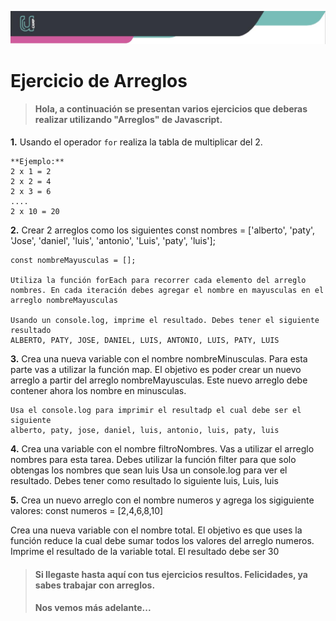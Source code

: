 ![Banner](imagenes/banner.png)

# Ejercicio de Arreglos

>#### Hola, a continuación se presentan varios ejercicios que deberas realizar utilizando "Arreglos" de Javascript.

**1.** Usando el operador `for` realiza la tabla de multiplicar del 2.

    **Ejemplo:**  
    2 x 1 = 2
    2 x 2 = 4
    2 x 3 = 6
    ....
    2 x 10 = 20

**2.** Crear 2 arreglos como los siguientes
    const nombres = ['alberto', 'paty', 'Jose', 'daniel', 'luis', 'antonio', 'Luis', 'paty', 'luis'];
    
    const nombreMayusculas = [];

    Utiliza la función forEach para recorrer cada elemento del arreglo nombres. En cada iteración debes agregar el nombre en mayusculas en el arreglo nombreMayusculas
    
    Usando un console.log, imprime el resultado. Debes tener el siguiente resultado
    ALBERTO, PATY, JOSE, DANIEL, LUIS, ANTONIO, LUIS, PATY, LUIS
    
**3.** Crea una nueva variable con el nombre nombreMinusculas. Para esta parte vas a utilizar la función map. El objetivo es poder crear un nuevo arreglo a partir del arreglo nombreMayusculas. Este nuevo arreglo debe contener ahora los nombre en minusculas.
    
    Usa el console.log para imprimir el resultadp el cual debe ser el siguiente
    alberto, paty, jose, daniel, luis, antonio, luis, paty, luis

**4.** Crea una variable con el nombre filtroNombres. Vas a utilizar el arreglo nombres para esta tarea. Debes utilizar la función filter para que solo obtengas los nombres que sean luis
    Usa un console.log para ver el resultado. Debes tener como resultado lo siguiente
    luis, Luis, luis
    
**5.** Crea un nuevo arreglo con el nombre numeros y agrega los sigiguiente valores:
    const numeros = [2,4,6,8,10]
    
Crea una nueva variable con el nombre total. El objetivo es que uses la función reduce la cual debe sumar todos los valores del arreglo numeros. Imprime el resultado de la variable total. El resultado debe ser 30

>#### Si llegaste hasta aquí con tus ejercicios resultos. Felicidades, ya sabes trabajar con arreglos.
>#### Nos vemos más adelante...
